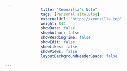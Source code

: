 ---
                title: "Xeonzilla’s Note"
                tags: [Personal site,Blog]
                externalUrl: "https://xeonzilla.top"
                weight: 841
                showDate: false
                showAuthor: false
                showReadingTime: false
                showEdit: false
                showLikes: false
                showViews: false
                layoutBackgroundHeaderSpace: false
                ---
